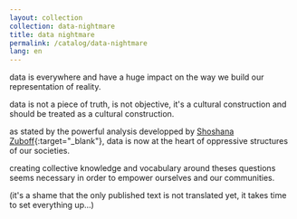 ```yaml
---
layout: collection
collection: data-nightmare
title: data nightmare
permalink: /catalog/data-nightmare
lang: en
---
```


data is everywhere and have a huge impact on the way we build our representation of reality.

data is not a piece of truth, is not objective, it's a cultural construction and should be treated as a cultural construction.

as stated by the powerful analysis developped by [Shoshana Zuboff](https://shoshanazuboff.com/book/ "Shoshana Zoboff's website"){:target="_blank"}, data is now at the heart of oppressive structures of our societies.

creating collective knowledge and vocabulary around theses questions seems necessary in order to empower ourselves and our communities.

(it's a shame that the only published text is not translated yet, it takes time to set everything up...)
